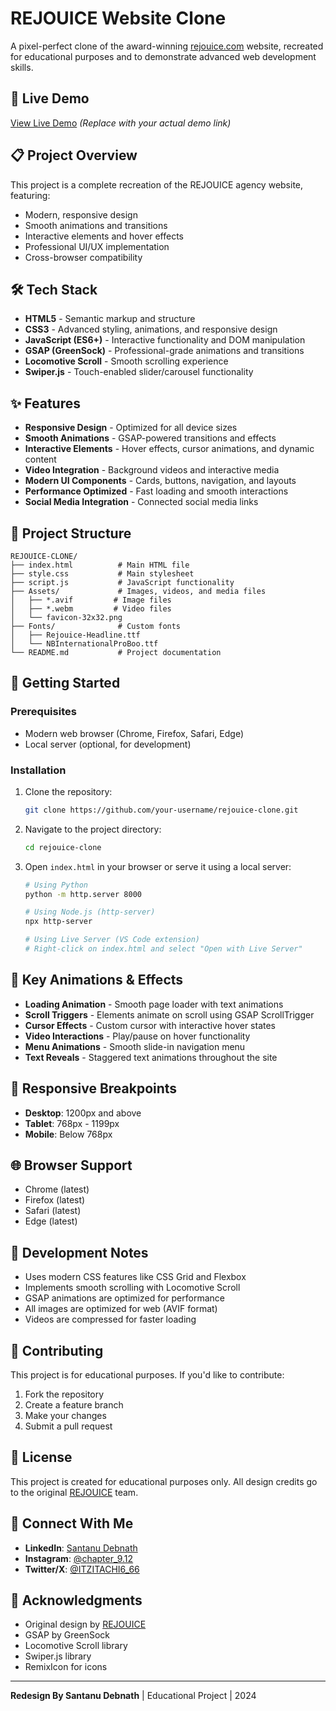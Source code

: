 # REJOUICE Website Clone

A pixel-perfect clone of the award-winning [rejouice.com](https://rejouice.com) website, recreated for educational purposes and to demonstrate advanced web development skills.

## 🚀 Live Demo
[View Live Demo](https://your-demo-link.com) *(Replace with your actual demo link)*

## 📋 Project Overview
This project is a complete recreation of the REJOUICE agency website, featuring:
- Modern, responsive design
- Smooth animations and transitions
- Interactive elements and hover effects
- Professional UI/UX implementation
- Cross-browser compatibility

## 🛠️ Tech Stack
- **HTML5** - Semantic markup and structure
- **CSS3** - Advanced styling, animations, and responsive design
- **JavaScript (ES6+)** - Interactive functionality and DOM manipulation
- **GSAP (GreenSock)** - Professional-grade animations and transitions
- **Locomotive Scroll** - Smooth scrolling experience
- **Swiper.js** - Touch-enabled slider/carousel functionality

## ✨ Features
- **Responsive Design** - Optimized for all device sizes
- **Smooth Animations** - GSAP-powered transitions and effects
- **Interactive Elements** - Hover effects, cursor animations, and dynamic content
- **Video Integration** - Background videos and interactive media
- **Modern UI Components** - Cards, buttons, navigation, and layouts
- **Performance Optimized** - Fast loading and smooth interactions
- **Social Media Integration** - Connected social media links

## 📁 Project Structure
```
REJOUICE-CLONE/
├── index.html          # Main HTML file
├── style.css           # Main stylesheet
├── script.js           # JavaScript functionality
├── Assets/             # Images, videos, and media files
│   ├── *.avif         # Image files
│   ├── *.webm         # Video files
│   └── favicon-32x32.png
├── Fonts/              # Custom fonts
│   ├── Rejouice-Headline.ttf
│   └── NBInternationalProBoo.ttf
└── README.md           # Project documentation
```

## 🚀 Getting Started

### Prerequisites
- Modern web browser (Chrome, Firefox, Safari, Edge)
- Local server (optional, for development)

### Installation
1. Clone the repository:
   ```bash
   git clone https://github.com/your-username/rejouice-clone.git
   ```

2. Navigate to the project directory:
   ```bash
   cd rejouice-clone
   ```

3. Open `index.html` in your browser or serve it using a local server:
   ```bash
   # Using Python
   python -m http.server 8000
   
   # Using Node.js (http-server)
   npx http-server
   
   # Using Live Server (VS Code extension)
   # Right-click on index.html and select "Open with Live Server"
   ```

## 🎨 Key Animations & Effects
- **Loading Animation** - Smooth page loader with text animations
- **Scroll Triggers** - Elements animate on scroll using GSAP ScrollTrigger
- **Cursor Effects** - Custom cursor with interactive hover states
- **Video Interactions** - Play/pause on hover functionality
- **Menu Animations** - Smooth slide-in navigation menu
- **Text Reveals** - Staggered text animations throughout the site

## 📱 Responsive Breakpoints
- **Desktop**: 1200px and above
- **Tablet**: 768px - 1199px
- **Mobile**: Below 768px

## 🌐 Browser Support
- Chrome (latest)
- Firefox (latest)
- Safari (latest)
- Edge (latest)

## 📝 Development Notes
- Uses modern CSS features like CSS Grid and Flexbox
- Implements smooth scrolling with Locomotive Scroll
- GSAP animations are optimized for performance
- All images are optimized for web (AVIF format)
- Videos are compressed for faster loading

## 🤝 Contributing
This project is for educational purposes. If you'd like to contribute:
1. Fork the repository
2. Create a feature branch
3. Make your changes
4. Submit a pull request

## 📄 License
This project is created for educational purposes only. All design credits go to the original [REJOUICE](https://rejouice.com) team.

## 🔗 Connect With Me
- **LinkedIn**: [Santanu Debnath](https://www.linkedin.com/in/santanudebna1h/)
- **Instagram**: [@chapter_9.12](https://www.instagram.com/chapter_9.12?igsh=ZnVhdDk3bW51ODRl)
- **Twitter/X**: [@ITZITACHI6_66](https://x.com/ITZITACHI6_66?t=BvxlxqO3gjjvA3a6TEFYyA&s=08)

## 🙏 Acknowledgments
- Original design by [REJOUICE](https://rejouice.com)
- GSAP by GreenSock
- Locomotive Scroll library
- Swiper.js library
- RemixIcon for icons

---
**Redesign By Santanu Debnath** | Educational Project | 2024
